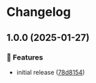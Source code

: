 # Changelog

## 1.0.0 (2025-01-27)

### 🌟 Features

- initial release ([78d8154](https://github.com/Norgate-AV/NAVDatabase.Amx.AudacSMQ/commit/78d8154aaa6be74ab62dbbb5f5a6c521c6da2f19))
